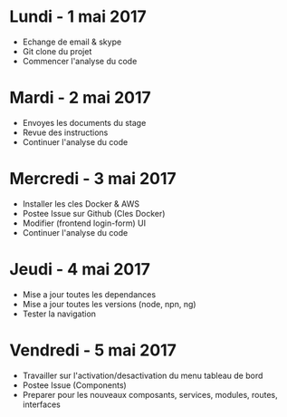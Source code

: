 # Lundi - 1 mai 2017
* Echange de email & skype
* Git clone du projet
* Commencer l'analyse du code

# Mardi - 2 mai 2017
* Envoyes les documents du stage
* Revue des instructions
* Continuer l'analyse du code

# Mercredi - 3 mai 2017
* Installer les cles Docker & AWS
* Postee Issue sur Github (Cles Docker)
* Modifier (frontend login-form) UI
* Continuer l'analyse du code

# Jeudi - 4 mai 2017
* Mise a jour toutes les dependances
* Mise a jour toutes les versions (node, npn, ng)
* Tester la navigation

# Vendredi - 5 mai 2017
* Travailler sur l'activation/desactivation du menu tableau de bord
* Postee Issue (Components)
* Preparer pour les nouveaux composants, services, modules, routes, interfaces

